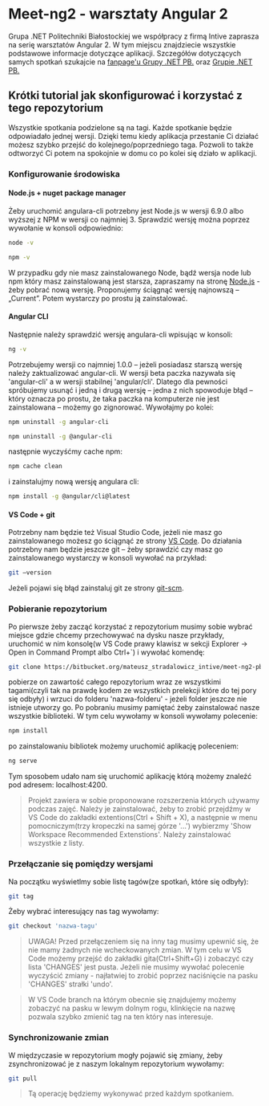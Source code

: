 # Meet-ng2 - warsztaty Angular 2

Grupa .NET Politechniki Białostockiej we współpracy z firmą Intive zaprasza na serię warsztatów Angular 2. W tym miejscu znajdziecie wszystkie podstawowe informacje dotyczące aplikacji. Szczegółów dotyczących samych spotkań szukajcie na [fanpage'u Grupy .NET PB.][fp] oraz [Grupie .NET PB.][fp-group]

## Krótki tutorial jak skonfigurować i korzystać z tego repozytorium

Wszystkie spotkania podzielone są na tagi. Każde spotkanie będzie odpowiadało jednej wersji. Dzięki temu kiedy aplikacja przestanie Ci działać możesz szybko przejść do kolejnego/poprzedniego taga. Pozwoli to także odtworzyć Ci potem na spokojnie w domu co po kolei się działo w aplikacji.

### Konfigurowanie środowiska

#### Node.js + nuget package manager

Żeby uruchomić angulara-cli potrzebny jest Node.js w wersji 6.9.0 albo wyższej z NPM w wersji co najmniej 3. Sprawdzić wersję można poprzez wywołanie w konsoli odpowiednio:

```sh
node -v
```

```sh
npm -v
```

W przypadku gdy nie masz zainstalowanego Node, bądź wersja node lub npm który masz zainstalowaną jest starsza, zapraszamy na stronę [Node.js][node.js] - żeby pobrać nową wersję. Proponujemy ściągnąć wersję najnowszą – „Current”. Potem wystarczy po prostu ją zainstalować.

#### Angular CLI

Następnie należy sprawdzić wersję angulara-cli wpisując w konsoli:

```sh
ng -v
```

Potrzebujemy wersji co najmniej 1.0.0 – jeżeli posiadasz starszą wersję należy zaktualizować angular-cli. W wersji beta paczka nazywała się 'angular-cli' a w wersji stabilnej 'angular/cli'. Dlatego dla pewności spróbujemy usunąć i jedną i drugą wersję – jedna z nich spowoduje błąd – który oznacza po prostu, że taka paczka na komputerze nie jest zainstalowana – możemy go zignorować. Wywołajmy po kolei:

```sh
npm uninstall -g angular-cli
```

```sh
npm uninstall -g @angular-cli
```

następnie wyczyśćmy cache npm:

```sh
npm cache clean
```

i zainstalujmy nową wersję angulara cli:

```sh
npm install -g @angular/cli@latest
```

#### VS Code + git

Potrzebny nam będzie też Visual Studio Code, jeżeli nie masz go zainstalowanego możesz go ściągnąć ze strony [VS Code][vscode]. Do działania potrzebny nam będzie jeszcze git – żeby sprawdzić czy masz go zainstalowanego wystarczy w konsoli wywołać na przykład:

```sh
git –version
```

Jeżeli pojawi się błąd zainstaluj git ze strony [git-scm][git].

### Pobieranie repozytorium

Po pierwsze żeby zacząć korzystać z repozytorium musimy sobie wybrać miejsce gdzie chcemy przechowywać na dysku nasze przykłady, uruchomić w nim konsolę(w VS Code prawy klawisz w sekcji Explorer -> Open in Command Prompt albo Ctrl+`) i wywołać komendę:

```sh
git clone https://bitbucket.org/mateusz_stradalowicz_intive/meet-ng2-pb.git nazwa-folderu
```

pobierze on zawartość całego repozytorium wraz ze wszystkimi tagami(czyli tak na prawdę kodem ze wszystkich prelekcji które do tej pory się odbyły) i wrzuci do folderu 'nazwa-folderu' - jeżeli folder jeszcze nie istnieje utworzy go. Po pobraniu musimy pamiętać żeby zainstalować nasze wszystkie biblioteki. W tym celu wywołamy w konsoli wywołamy polecenie:

```sh
npm install
```

po zainstalowaniu bibliotek możemy uruchomić aplikację poleceniem:

```sh
ng serve
```

Tym sposobem udało nam się uruchomić aplikację którą możemy znaleźć pod adresem: localhost:4200.

>Projekt zawiera w sobie proponowane rozszerzenia których używamy podczas zajęć. Należy je zainstalować, żeby to zrobić przejdźmy w VS Code do zakładki extentions(Ctrl + Shift + X), a następnie w menu pomocniczym(trzy kropeczki na samej górze '...') wybierzmy 'Show Workspace Recommended Extenstions'. Należy zainstalować wszystkie z listy.

### Przełączanie się pomiędzy wersjami

Na początku wyświetlmy sobie listę tagów(ze spotkań, które się odbyły):

```sh
git tag
```

Żeby wybrać interesujący nas tag wywołamy:

```sh
git checkout 'nazwa-tagu'
```

>UWAGA! Przed przełączeniem się na inny tag musimy upewnić się, że nie mamy żadnych nie wcheckowanych zmian. W tym celu w VS Code możemy przejść do zakładki gita(Ctrl+Shift+G) i zobaczyć czy lista 'CHANGES' jest pusta. Jeżeli nie musimy wywołać polecenie wyczyścić zmiany - najłatwiej to zrobić poprzez naciśnięcie na pasku 'CHANGES' strałki 'undo'.

>W VS Code branch na którym obecnie się znajdujemy możemy zobaczyć na pasku w lewym dolnym rogu, klinkięcie na nazwę pozwala szybko zmienić tag na ten który nas interesuje.

### Synchronizowanie zmian

W międzyczasie w repozytorium mogły pojawić się zmiany, żeby zsynchronizować je z naszym lokalnym repozytorium wywołamy:

```sh
git pull
```

> Tą operację będziemy wykonywać przed każdym spotkaniem.


[git]: <https://git-scm.com/download/>
[vscode]: <https://code.visualstudio.com/>
[node.js]: <https://nodejs.org/>
[fp]: <https://www.facebook.com/Grupa.NETBialystok>
[fp-group]: <https://www.facebook.com/groups/200477320398470>
